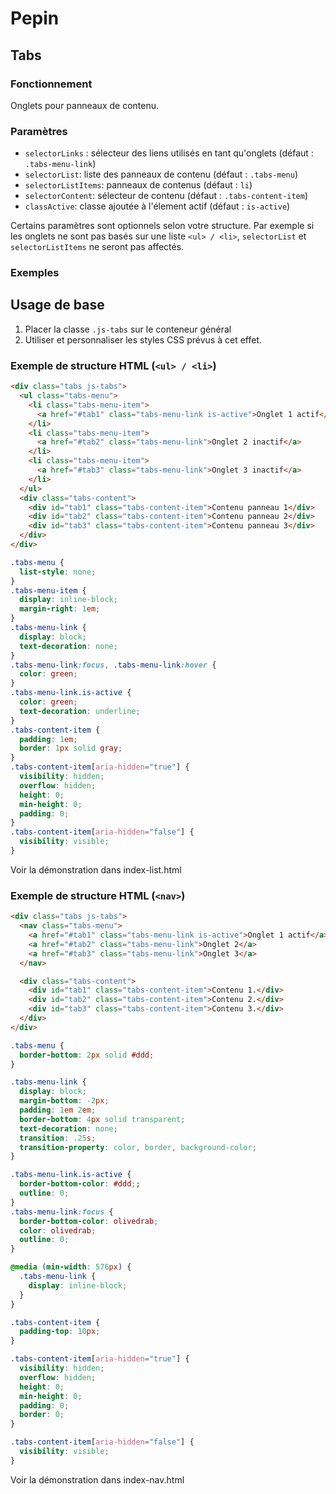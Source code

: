 # Pepin

## Tabs

### Fonctionnement

Onglets pour panneaux de contenu.

### Paramètres

* `selectorLinks` : sélecteur des liens utilisés en tant qu'onglets (défaut : `.tabs-menu-link`)
* `selectorList`: liste des panneaux de contenu (défaut : `.tabs-menu`)
* `selectorListItems`: panneaux de contenus (défaut : `li`)
* `selectorContent`: sélecteur de contenu (défaut : `.tabs-content-item`)
* `classActive`: classe ajoutée à l'élement actif (défaut : `is-active`)

Certains paramètres sont optionnels selon votre structure. Par exemple si les onglets ne sont pas basés sur une liste `<ul> / <li>`, `selectorList` et `selectorListItems` ne seront pas affectés.

### Exemples

## Usage de base

1. Placer la classe `.js-tabs` sur le conteneur général
2. Utiliser et personnaliser les styles CSS prévus à cet effet.

### Exemple de structure HTML (`<ul> / <li>`)

```html
<div class="tabs js-tabs">
  <ul class="tabs-menu">
    <li class="tabs-menu-item">
      <a href="#tab1" class="tabs-menu-link is-active">Onglet 1 actif</a>
    </li>
    <li class="tabs-menu-item">
      <a href="#tab2" class="tabs-menu-link">Onglet 2 inactif</a>
    </li>
    <li class="tabs-menu-item">
      <a href="#tab3" class="tabs-menu-link">Onglet 3 inactif</a>
    </li>
  </ul>
  <div class="tabs-content">
    <div id="tab1" class="tabs-content-item">Contenu panneau 1</div>
    <div id="tab2" class="tabs-content-item">Contenu panneau 2</div>
    <div id="tab3" class="tabs-content-item">Contenu panneau 3</div>
  </div>
</div>
```

```css
.tabs-menu {
  list-style: none;
}
.tabs-menu-item {
  display: inline-block;
  margin-right: 1em;
}
.tabs-menu-link {
  display: block;
  text-decoration: none;
}
.tabs-menu-link:focus, .tabs-menu-link:hover {
  color: green;
}
.tabs-menu-link.is-active {
  color: green;
  text-decoration: underline;
}
.tabs-content-item {
  padding: 1em;
  border: 1px solid gray;
}
.tabs-content-item[aria-hidden="true"] {
  visibility: hidden;
  overflow: hidden;
  height: 0;
  min-height: 0;
  padding: 0;
}
.tabs-content-item[aria-hidden="false"] {
  visibility: visible;
}
```

Voir la démonstration dans index-list.html

### Exemple de structure HTML (`<nav>`)

```html
<div class="tabs js-tabs">
  <nav class="tabs-menu">
    <a href="#tab1" class="tabs-menu-link is-active">Onglet 1 actif</a>
    <a href="#tab2" class="tabs-menu-link">Onglet 2</a>
    <a href="#tab3" class="tabs-menu-link">Onglet 3</a>
  </nav>

  <div class="tabs-content">
    <div id="tab1" class="tabs-content-item">Contenu 1.</div>
    <div id="tab2" class="tabs-content-item">Contenu 2.</div>
    <div id="tab3" class="tabs-content-item">Contenu 3.</div>
  </div>
</div>
```

```css
.tabs-menu {
  border-bottom: 2px solid #ddd;
}

.tabs-menu-link {
  display: block;
  margin-bottom: -2px;
  padding: 1em 2em;
  border-bottom: 4px solid transparent;
  text-decoration: none;
  transition: .25s;
  transition-property: color, border, background-color;
}

.tabs-menu-link.is-active {
  border-bottom-color: #ddd;;
  outline: 0;
}
.tabs-menu-link:focus {
  border-bottom-color: olivedrab;
  color: olivedrab;
  outline: 0;
}

@media (min-width: 576px) {
  .tabs-menu-link {
    display: inline-block;
  }
}

.tabs-content-item {
  padding-top: 10px;
}

.tabs-content-item[aria-hidden="true"] {
  visibility: hidden;
  overflow: hidden;
  height: 0;
  min-height: 0;
  padding: 0;
  border: 0;
}

.tabs-content-item[aria-hidden="false"] {
  visibility: visible;
}
```

Voir la démonstration dans index-nav.html
